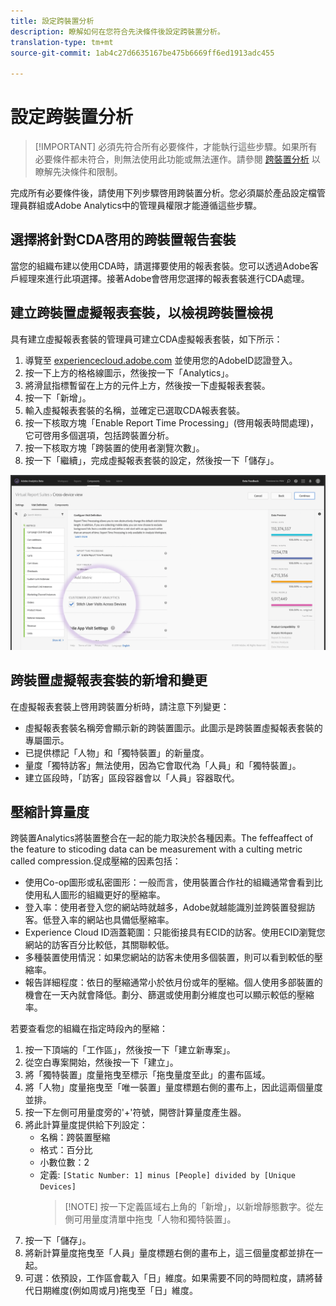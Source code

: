 ```yaml
---
title: 設定跨裝置分析
description: 瞭解如何在您符合先決條件後設定跨裝置分析。
translation-type: tm+mt
source-git-commit: 1ab4c27d6635167be475b6669ff6ed1913adc455

---
```



# 設定跨裝置分析

> [!IMPORTANT] 必須先符合所有必要條件，才能執行這些步驟。如果所有必要條件都未符合，則無法使用此功能或無法運作。請參閱 [跨裝置分析](cda-home.md) 以瞭解先決條件和限制。

完成所有必要條件後，請使用下列步驟啓用跨裝置分析。您必須屬於產品設定檔管理員群組或Adobe Analytics中的管理員權限才能遵循這些步驟。

## 選擇將針對CDA啓用的跨裝置報告套裝

當您的組織布建以使用CDA時，請選擇要使用的報表套裝。您可以透過Adobe客戶經理來進行此項選擇。接著Adobe會啓用您選擇的報表套裝進行CDA處理。

## 建立跨裝置虛擬報表套裝，以檢視跨裝置檢視

具有建立虛擬報表套裝的管理員可建立CDA虛擬報表套裝，如下所示：

1. 導覽至 [experiencecloud.adobe.com](https://experiencecloud.adobe.com) 並使用您的AdobeID認證登入。
2. 按一下上方的格格線圖示，然後按一下「Analytics」。
3. 將滑鼠指標暫留在上方的元件上方，然後按一下虛擬報表套裝。
4. 按一下「新增」。
5. 輸入虛擬報表套裝的名稱，並確定已選取CDA報表套裝。
6. 按一下核取方塊「Enable Report Time Processing」(啓用報表時間處理)，它可啓用多個選項，包括跨裝置分析。
7. 按一下核取方塊「跨裝置的使用者瀏覽次數」。
8. 按一下「繼續」，完成虛擬報表套裝的設定，然後按一下「儲存」。

![CDA核取方塊](assets/cda-checkbox.png)

## 跨裝置虛擬報表套裝的新增和變更

在虛擬報表套裝上啓用跨裝置分析時，請注意下列變更：

* 虛擬報表套裝名稱旁會顯示新的跨裝置圖示。此圖示是跨裝置虛擬報表套裝的專屬圖示。
* 已提供標記「人物」和「獨特裝置」的新量度。
* 量度「獨特訪客」無法使用，因為它會取代為「人員」和「獨特裝置」。
* 建立區段時，「訪客」區段容器會以「人員」容器取代。

## 壓縮計算量度

跨裝置Analytics將裝置整合在一起的能力取決於各種因素。The feffeaffect of the feature to sticoding data can be measurement with a culting metric called compression.促成壓縮的因素包括：

* 使用Co-op圖形或私密圖形：一般而言，使用裝置合作社的組織通常會看到比使用私人圖形的組織更好的壓縮率。
* 登入率：使用者登入您的網站時就越多，Adobe就越能識別並跨裝置發掘訪客。低登入率的網站也具備低壓縮率。
* Experience Cloud ID涵蓋範圍：只能銜接具有ECID的訪客。使用ECID瀏覽您網站的訪客百分比較低，其關聯較低。
* 多種裝置使用情況：如果您網站的訪客未使用多個裝置，則可以看到較低的壓縮率。
* 報告詳細程度：依日的壓縮通常小於依月份或年的壓縮。個人使用多部裝置的機會在一天內就會降低。劃分、篩選或使用劃分維度也可以顯示較低的壓縮率。

若要查看您的組織在指定時段內的壓縮：

1. 按一下頂端的「工作區」，然後按一下「建立新專案」。
2. 從空白專案開始，然後按一下「建立」。
3. 將「獨特裝置」度量拖曳至標示「拖曳量度至此」的畫布區域。
4. 將「人物」度量拖曳至「唯一裝置」量度標題右側的畫布上，因此這兩個量度並排。
5. 按一下左側可用量度旁的'+'符號，開啓計算量度產生器。
6. 將此計算量度提供給下列設定：
   * 名稱：跨裝置壓縮
   * 格式：百分比
   * 小數位數：2
   * 定義: `[Static Number: 1] minus [People] divided by [Unique Devices]`
      > [!NOTE] 按一下定義區域右上角的「新增」，以新增靜態數字。從左側可用量度清單中拖曳「人物和獨特裝置」。
7. 按一下「儲存」。
8. 將新計算量度拖曳至「人員」量度標題右側的畫布上，這三個量度都並排在一起。
9. 可選：依預設，工作區會載入「日」維度。如果需要不同的時間粒度，請將替代日期維度(例如周或月)拖曳至「日」維度。
